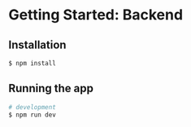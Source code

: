 # Getting Started: Backend

## Installation

```bash
$ npm install
```

## Running the app

```bash
# development
$ npm run dev
```